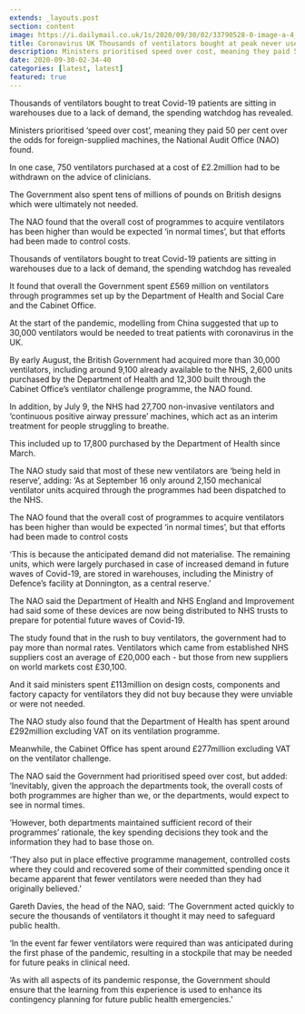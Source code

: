 ```yaml
---
extends: _layouts.post
section: content
image: https://i.dailymail.co.uk/1s/2020/09/30/02/33790528-0-image-a-4_1601427800242.jpg 
title: Coronavirus UK Thousands of ventilators bought at peak never used 
description: Ministers prioritised speed over cost, meaning they paid 50 per cent over the odds for some foreign-supplied machines, the National Audit Office (NAO) found. 
date: 2020-09-30-02-34-40 
categories: [latest, latest] 
featured: true 
--- 
```

Thousands of ventilators bought to treat Covid-19 patients are sitting in warehouses due to a lack of demand, the spending watchdog has revealed.

Ministers prioritised ‘speed over cost’, meaning they paid 50 per cent over the odds for foreign-supplied machines, the National Audit Office (NAO) found.

In one case, 750 ventilators purchased at a cost of £2.2million had to be withdrawn on the advice of clinicians.

The Government also spent tens of millions of pounds on British designs which were ultimately not needed.

The NAO found that the overall cost of programmes to acquire ventilators has been higher than would be expected ‘in normal times’, but that efforts had been made to control costs.

Thousands of ventilators bought to treat Covid-19 patients are sitting in warehouses due to a lack of demand, the spending watchdog has revealed

It found that overall the Government spent £569 million on ventilators through programmes set up by the Department of Health and Social Care and the Cabinet Office.

At the start of the pandemic, modelling from China suggested that up to 30,000 ventilators would be needed to treat patients with coronavirus in the UK.

By early August, the British Government had acquired more than 30,000 ventilators, including around 9,100 already available to the NHS, 2,600 units purchased by the Department of Health and 12,300 built through the Cabinet Office’s ventilator challenge programme, the NAO found.

In addition, by July 9, the NHS had 27,700 non-invasive ventilators and ‘continuous positive airway pressure’ machines, which act as an interim treatment for people struggling to breathe.

This included up to 17,800 purchased by the Department of Health since March.

The NAO study said that most of these new ventilators are ‘being held in reserve’, adding: ‘As at September 16 only around 2,150 mechanical ventilator units acquired through the programmes had been dispatched to the NHS.

The NAO found that the overall cost of programmes to acquire ventilators has been higher than would be expected ‘in normal times’, but that efforts had been made to control costs

‘This is because the anticipated demand did not materialise. The remaining units, which were largely purchased in case of increased demand in future waves of Covid-19, are stored in warehouses, including the Ministry of Defence’s facility at Donnington, as a central reserve.’

The NAO said the Department of Health and NHS England and Improvement had said some of these devices are now being distributed to NHS trusts to prepare for potential future waves of Covid-19.

The study found that in the rush to buy ventilators, the government had to pay more than normal rates. Ventilators which came from established NHS suppliers cost an average of £20,000 each - but those from new suppliers on world markets cost £30,100.

And it said ministers spent £113million on design costs, components and factory capacty for ventilators they did not buy because they were unviable or were not needed.

The NAO study also found that the Department of Health has spent around £292million excluding VAT on its ventilation programme.

Meanwhile, the Cabinet Office has spent around £277million excluding VAT on the ventilator challenge.

The NAO said the Government had prioritised speed over cost, but added: ‘Inevitably, given the approach the departments took, the overall costs of both programmes are higher than we, or the departments, would expect to see in normal times.

‘However, both departments maintained sufficient record of their programmes’ rationale, the key spending decisions they took and the information they had to base those on.

‘They also put in place effective programme management, controlled costs where they could and recovered some of their committed spending once it became apparent that fewer ventilators were needed than they had originally believed.’

Gareth Davies, the head of the NAO, said: ‘The Government acted quickly to secure the thousands of ventilators it thought it may need to safeguard public health.

‘In the event far fewer ventilators were required than was anticipated during the first phase of the pandemic, resulting in a stockpile that may be needed for future peaks in clinical need.

‘As with all aspects of its pandemic response, the Government should ensure that the learning from this experience is used to enhance its contingency planning for future public health emergencies.’

